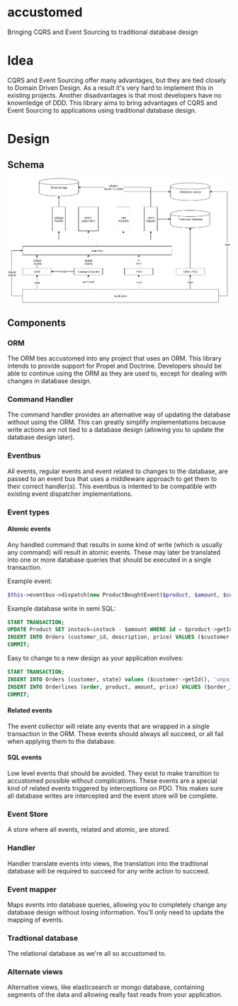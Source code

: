 # accustomed
Bringing CQRS and Event Sourcing to traditional database design

# Idea
CQRS and Event Sourcing offer many advantages, but they are tied closely to Domain Driven Design. As a result it's very hard to implement this in existing projects. Another disadvantages is that most developers have no knownledge of DDD. This library aims to bring advantages of CQRS and Event Sourcing to applications using traditional database design. 

# Design

## Schema
![Design schema](https://github.com/RonRademaker/accustomed/blob/master/images/design.png)

## Components

### ORM

The ORM ties accustomed into any project that uses an ORM. This library intends to provide support for Propel and Doctrine. Developers should be able to continue using the ORM as they are used to, except for dealing with changes in database design.

### Command Handler

The command handler provides an alternative way of updating the database without using the ORM. This can greatly simplify implementations because write actions are not tied to a database design (allowing you to update the database design later).

### Eventbus

All events, regular events and event related to changes to the database, are passed to an event bus that uses a middleware approach to get them to their correct handler(s). This eventbus is intented to be compatible with existing event dispatcher implementations.

### Event types

#### Atomic events

Any handled command that results in some kind of write (which is usually any command) will result in atomic events. These may later be translated into one or more database queries that should be executed in a single transaction. 

Example event:

``` php
$this->eventbus->dispatch(new ProductBoughtEvent($product, $amount, $customer, $price));
```

Example database write in semi SQL:

``` sql
START TRANSACTION;
UPDATE Product SET instock=instock - $amount WHERE id = $product->getId();
INSERT INTO Orders (customer_id, description, price) VALUES ($customer->getId(), CONCAT($amount, ' x ', $product->getDescription()), $price);
COMMIT;
```

Easy to change to a new design as your application evolves:

``` sql
START TRANSACTION;
INSERT INTO Orders (customer, state) values ($customer->getId(), 'unpaid');
INSERT INTO Orderlines (order, product, amount, price) VALUES ($order_id, $product->getId(), $amount, $price);
COMMIT;
```

#### Related events

The event collector will relate any events that are wrapped in a single transaction in the ORM. These events should always all succeed, or all fail when applying them to the database.

#### SQL events

Low level events that should be avoided. They exist to make transition to accustomed possible without complications. These events are a special kind of related events triggered by interceptions on PDO. This makes sure all database writes are intercepted and the event store will be complete.

### Event Store

A store where all events, related and atomic, are stored.

### Handler 

Handler translate events into views, the translation into the tradtional database will be required to succeed for any write action to succeed.

### Event mapper 

Maps events into database queries, allowing you to completely change any database design without losing information. You'll only need to update the mapping of events.

### Tradtional database

The relational database as we're all so accustomed to.

### Alternate views

Alternative views, like elasticsearch or mongo database, containing segments of the data and allowing really fast reads from your application. 
